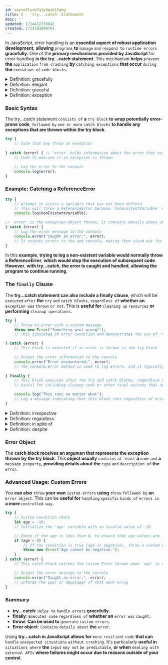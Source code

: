 ```yaml
---
id: vavso9lyvb7q1y9qxk15qmg
title: 2 - 'try...catch' Statements
desc: ''
updated: 1714422739642
created: 1714193899701
---
```


In JavaScript, error handling is an **essential aspect of robust application development**, **allowing** `programs` **to** `manage` `and` `respond to` `runtime errors` **gracefully**. One of the **primary mechanisms provided by JavaScript** for error handling **is the try...catch statement**. This mechanism **helps** `prevent` **the** `application` `from crashing` **by** `catching exceptions` **that occur** `during` **the** `execution of` `code blocks`.



<!-- start of 'gracefully' section -->
<details>
    <summary>Definition: gracefully</summary>

#
The word "gracefully" **means** `doing` `something in` **a** `smooth` **and** `elegant way`. It **suggests that the action looks easy and pleasing**.

---
</details>
<!-- end of 'gracefully' section -->



<!-- start of 'elegant' section -->
<details>
    <summary>Definition: elegant</summary>

#
"Elegant" **describes** `something` **that is** `beautifully stylish` **and** `graceful`.

---
</details>
<!-- end of 'elegant' section -->



<!-- start of 'graceful' section -->
<details>
    <summary>Definition: graceful</summary>

#
"Graceful" **means** `moving in` **a** `smooth` **and** `attractive way`.

---
</details>
<!-- end of 'graceful' section -->



<!-- start of 'exception' section -->
<details>
    <summary>Definition: exception</summary>

#
An "exception" **is** `something` **that** `does not` `follow` **the** `usual rule` **or** `pattern`.

---
</details>
<!-- end of 'exception' section -->



### Basic Syntax

The try...catch statement `consists of` **a** `try block` **to wrap potentially error-prone code**, `followed by` `one or more` `catch blocks` **to handle any exceptions that are thrown within the try block**.

```javascript
try {
    // Code that may throw an exception
    
} catch (error) { // 'error' holds information about the error that occurred
    // Code to execute if an exception is thrown

    // Log the error to the console
    console.log(error);
}
```

### Example: Catching a ReferenceError

```javascript
try {
    // Attempt to access a variable that has not been defined
    // This will throw a ReferenceError because 'nonExistentVariable' does not exist in the scope
    console.log(nonExistentVariable);

// 'error' is the exception object thrown, it contains details about what went wrong
} catch (error) {
    // Log the error message to the console
    console.error("Caught an error:", error);
    // It outputs errors to the web console, making them stand out for easier debugging
}
```

In this **example**, **trying to log a non-existent variable would normally throw a ReferenceError**, **which would stop the execution of subsequent code**. **However**, **with try...catch**, **the error is caught and handled**, **allowing the program to continue running**.

### The `finally` Clause

The **try...catch statement can also include a finally clause**, which will be `executed` `after` **the** `try` `and` `catch blocks`, `regardless of` **whether an** `exception was` `thrown` `or not`. This is **useful for** `cleaning up` `resources` **or performing** `cleanup operations`.

```javascript
try {
    // Throw an error with a custom message
    throw new Error("Something went wrong!");
    // This simulates an error condition and demonstrates the use of 'throw' to create an exception

} catch (error) {
    // This block is executed if an error is thrown in the try block

    // Output the error information to the console
    console.error("Error encountered:", error);
    // The console.error method is used to log errors, and it typically displays the message in red in the console
    
} finally {
    // This block executes after the try and catch blocks, regardless of whether an error was thrown or not
    // Useful for including cleanup code or other final actions that need to run irrespective of the outcome

    console.log("This runs no matter what");
    // Log a message indicating that this block runs regardless of error occurrence
}
```



<!-- start of 'irrespective' section -->
<details>
    <summary>Definition: irrespective</summary>

#
"Irrespective" **means** `not taking` `something into` `account` **or** `regardless of`.

---
</details>
<!-- end of 'irrespective' section -->



<!-- start of 'regardless' section -->
<details>
    <summary>Definition: regardless</summary>

#
"Regardless" **means** `without` `being` `affected by`; `in spite of`.

---
</details>
<!-- end of 'regardless' section -->



<!-- start of 'in spite of' section -->
<details>
    <summary>Definition: in spite of</summary>

#
"In spite of" **means** `even though` **or** `despite something`.

---
</details>
<!-- end of 'in spite of' section -->



<!-- start of 'despite' section -->
<details>
    <summary>Definition: despite</summary>

#
"Despite" **means** `even though` `something` `exists` **or** `happens`.

---
</details>
<!-- end of 'despite' section -->



### Error Object

The **catch block receives an argumen that represents the exception thrown by the try block**. This **object usually** `contains` `at least` **a** `name` `and` **a** `message property`, **providing details about the** `type` `and` `description of` **the** `error`.

### Advanced Usage: Custom Errors

You **can also** `throw` **your own** `custom errors` **using** `throw` `followed by` **an** `Error object`. This can be **useful for** `handling` `specific` `kinds of` `errors in` **a more** `controlled way`.

```javascript
try {
    // Custom condition check
    let age = -10;
    // Initialize the 'age' variable with an invalid value of -10

    // Check if the age is less than 0, to ensure that age values are logically correct (non-negative)
    if (age < 0) {
        // If the condition is true (age is negative), throw a custom error with an explanation
        throw new Error("Age cannot be negative.");
    }
} catch (error) {
    // This catch block catches the custom Error thrown when 'age' is negative

    // Output the error message to the console
    console.error("Caught an error:", error);
    // Informs the user or developer of what went wrong
}
```

### Summary

- **try...catch**: `Helps to` `handle errors` **gracefully**.
- **finally**: `Executes code` `regardless of` **whether an** `error was` `caught`.
- **throw**: **Can be used to** `generate` `custom errors`.
- **Error object**: `Contains` `details about` **the** `error`.

Using **try...catch in JavaScript allows for** `more resilient` `code` **that can** `handle` `unexpected situations` `without crashing`. It's particularly **useful in** `situations where` **the** `input` `may not` `be predictable`, **or when** `dealing with` `external APIs` **where failures might occur due to reasons outside of your control**.